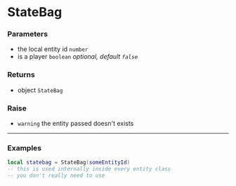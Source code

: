 # StateBag

### Parameters

- the local entity id `number`
- is a player `boolean` *optional, default `false`*

### Returns

- object `StateBag`

### Raise

- `warning` the entity passed doesn't exists

---

### Examples
```lua
local statebag = StateBag(someEntityId)
-- this is used internally inside every entity class
-- you don't really need to use
```